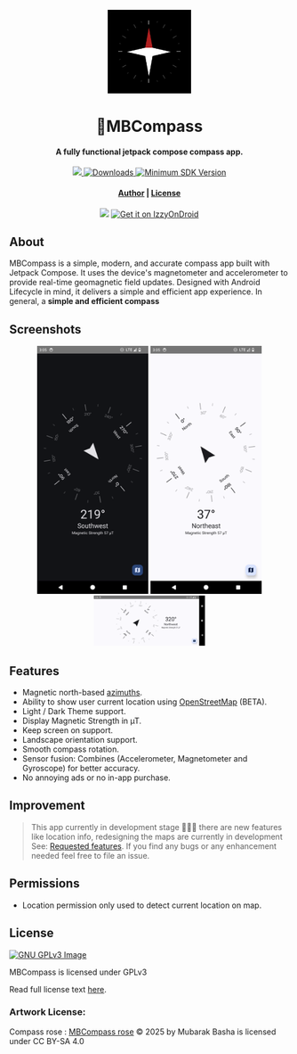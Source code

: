 <p align="center"><img src="fastlane/metadata/android/en-US/images/icon.png" width="150"></p>
<h1 align="center"><b>🧭MBCompass</b></h1>
<h4 align="center">A fully functional jetpack compose compass app.</h4>
<p align="center">
    <a href="https://www.gnu.org/licenses/gpl-3.0">
        <img src="https://img.shields.io/badge/license-GPL%20v3-2B6DBE.svg?style=flat">
    </a>
    <a href="https://github.com/MubarakNative/MBCompass/releases">
        <img alt="Downloads" src="https://img.shields.io/github/downloads/MubarakNative/MBCompass/total.svg?color=4B95DE&style=flat">
    </a>
<a href="https://apilevels.com/">
    <img alt="Minimum SDK Version" src="https://img.shields.io/badge/API-21%2B-1450A8?style=flat">
  </a>
</p>
<h4 align="center"><a href="https://mubaraknative.github.io/">Author</a> | <a href="https://github.com/MubarakNative/MBCompass/blob/main/LICENSE">License</a></h4>
<p align="center">
    <a href="https://f-droid.org/app/com.mubarak.mbcompass"><img src="https://fdroid.gitlab.io/artwork/badge/get-it-on.png" width="170"></a>
    <a href="https://apt.izzysoft.de/fdroid/index/apk/com.mubarak.mbcompass"><img height=64 src="https://gitlab.com/IzzyOnDroid/repo/-/raw/master/assets/IzzyOnDroid.png" alt="Get it on IzzyOnDroid" /></a>
</p>

## About

MBCompass is a simple, modern, and accurate compass app built with Jetpack Compose. It uses the device's magnetometer and accelerometer to provide real-time geomagnetic field updates. Designed with Android Lifecycle in mind, it delivers a simple and efficient app experience. In general, a **simple and efficient compass**

## Screenshots

<p align="center">
    <img width="200" src="fastlane/metadata/android/en-US/images/phoneScreenshots/1.png" >
    <img width="200" src="fastlane/metadata/android/en-US/images/phoneScreenshots/2.png" >
    <img width="200" src="fastlane/metadata/android/en-US/images/phoneScreenshots/5.png" >
</p>

## Features

- Magnetic north-based [azimuths](https://en.wikipedia.org/wiki/Azimuth).
- Ability to show user current location using [OpenStreetMap](https://osm.org) (BETA).
- Light / Dark Theme support.
- Display Magnetic Strength in µT.
- Keep screen on support.
- Landscape orientation support.
- Smooth compass rotation.
- Sensor fusion: Combines (Accelerometer, Magnetometer and Gyroscope) for better accuracy.
- No annoying ads or no in-app purchase.

## Improvement

> This app currently in development stage 🚧🚧🚧 there are new features like location info, redesigning the maps are currently in development See: [Requested features](https://github.com/MubarakNative/MBCompass/issues/52). If you find any bugs or any enhancement needed feel free to file an issue.

## Permissions

- Location permission only used to detect current location on map.

## License

[![GNU GPLv3 Image](https://www.gnu.org/graphics/gplv3-127x51.png)](http://www.gnu.org/licenses/gpl-3.0.en.html)

MBCompass is licensed under GPLv3

Read full license text [here](https://github.com/MubarakNative/MBCompass/blob/main/LICENSE).

### Artwork License:
Compass rose : [MBCompass rose](https://github.com/MubarakNative/MBCompass/blob/main/app/src/main/res/drawable/mbcompass_rose.xml) © 2025 by Mubarak Basha is licensed under CC BY-SA 4.0